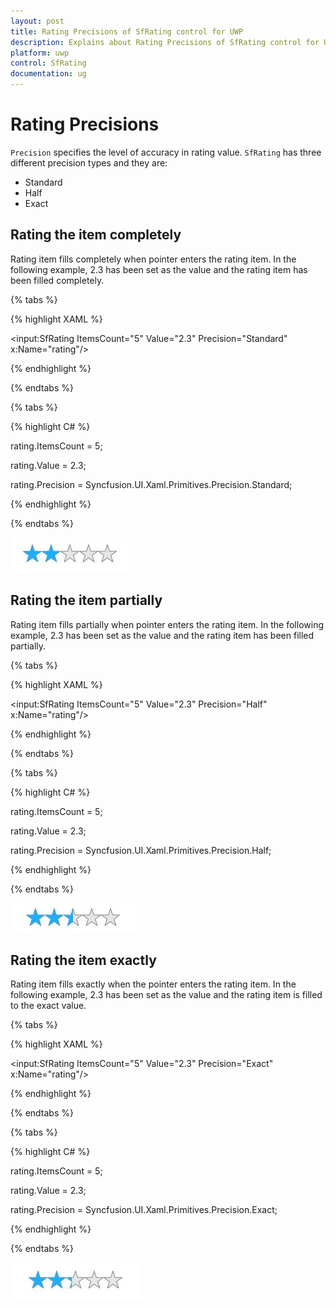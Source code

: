 ```yaml
---
layout: post
title: Rating Precisions of SfRating control for UWP
description: Explains about Rating Precisions of SfRating control for UWP
platform: uwp
control: SfRating
documentation: ug
---
```


# Rating Precisions

`Precision` specifies the level of accuracy in rating value. `SfRating` has three different precision types and they are:

* Standard
* Half
* Exact

## Rating the item completely


Rating item fills completely when pointer enters the rating item. In the following example, 2.3 has been set as the value and the rating item has been filled completely.

{% tabs %}

{% highlight XAML %}

<input:SfRating ItemsCount="5" Value="2.3"
                Precision="Standard" x:Name="rating"/>

{% endhighlight %}

{% endtabs %}

{% tabs %}

{% highlight C# %}

rating.ItemsCount = 5;

rating.Value = 2.3;

rating.Precision = Syncfusion.UI.Xaml.Primitives.Precision.Standard;

{% endhighlight %}

{% endtabs %}

![](Rating-Precisions-images/Rating-Precisions-img1.jpeg)


## Rating the item partially

Rating item fills partially when pointer enters the rating item. In the following example, 2.3 has been set as the value and the rating item has been filled partially.

{% tabs %}

{% highlight XAML %}

<input:SfRating ItemsCount="5" Value="2.3"
                Precision="Half" x:Name="rating"/>

{% endhighlight %}

{% endtabs %}

{% tabs %}

{% highlight C# %}

rating.ItemsCount = 5;

rating.Value = 2.3;

rating.Precision = Syncfusion.UI.Xaml.Primitives.Precision.Half;

{% endhighlight %}

{% endtabs %}

![](Rating-Precisions-images/Rating-Precisions-img2.jpeg)


## Rating the item exactly

Rating item fills exactly when the pointer enters the rating item. In the following example, 2.3 has been set as the value and the rating item is filled to the exact value.

{% tabs %}

{% highlight XAML %}

<input:SfRating ItemsCount="5" Value="2.3"
                Precision="Exact" x:Name="rating"/>

{% endhighlight %}

{% endtabs %}

{% tabs %}

{% highlight C# %}

rating.ItemsCount = 5;

rating.Value = 2.3;

rating.Precision = Syncfusion.UI.Xaml.Primitives.Precision.Exact;

{% endhighlight %}

{% endtabs %}

![](Rating-Precisions-images/Rating-Precisions-img3.jpeg)


